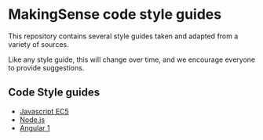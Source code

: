 # MakingSense code style guides

This repository contains several style guides taken and adapted from a variety
of sources.

Like any style guide, this will change over time, and we encourage everyone to
provide suggestions.

## Code Style guides

- [Javascript EC5](Javascript(EC5)/README.md)
- [Node.js](Node.js/Readme.md)
- [Angular 1](Angular.js/README.md)